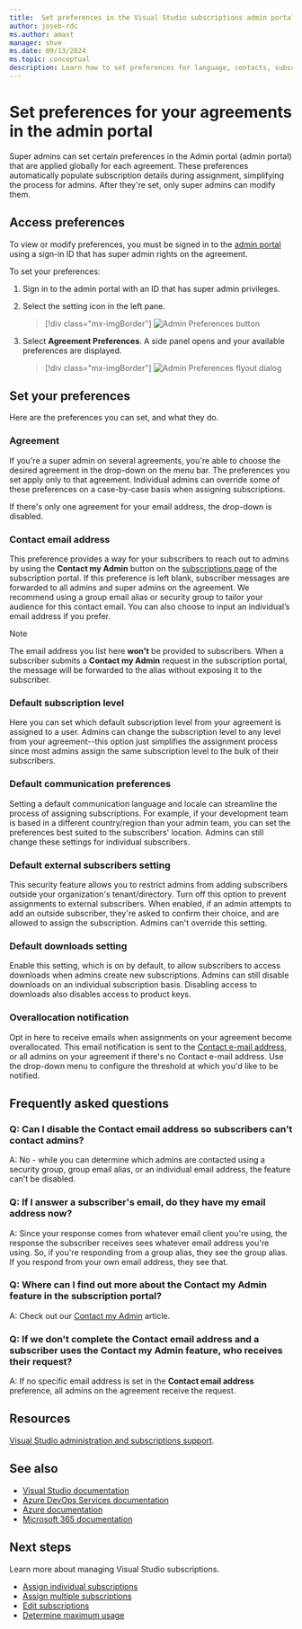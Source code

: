 ```yaml
---
title:  Set preferences in the Visual Studio subscriptions admin portal
author: joseb-rdc
ms.author: amast
manager: shve
ms.date: 09/13/2024
ms.topic: conceptual
description: Learn how to set preferences for language, contacts, subscription level, and others in the admin portal.
---
```


# Set preferences for your agreements in the admin portal

Super admins can set certain preferences in the Admin portal (admin portal) that are applied globally for each agreement. These preferences automatically populate subscription details during assignment, simplifying the process for admins. After they're set, only super admins can modify them. 

## Access preferences

To view or modify preferences, you must be signed in to the [admin portal](https://manage.visualstudio.com) using a sign-in ID that has super admin rights on the agreement. 

To set your preferences:
1. Sign in to the admin portal with an ID that has super admin privileges.
2. Select the setting icon in the left pane.
   > [!div class="mx-imgBorder"]
   > ![Admin Preferences button](_img/admin-preferences/admin-preferences-button.png "Screenshot of the Manage subscribers page. The settings icon is highlighted.")

3. Select **Agreement Preferences**.
A side panel opens and your available preferences are displayed. 

   > [!div class="mx-imgBorder"]
   > ![Admin Preferences flyout dialog](_img/admin-preferences/admin-preferences-flyout-2.png "Screenshot of the agreement preferences dialog. The overallocation email notification is selected.")

## Set your preferences

Here are the preferences you can set, and what they do. 

### Agreement

If you're a super admin on several agreements, you're able to choose the desired agreement in the drop-down on the menu bar. The preferences you set apply only to that agreement. Individual admins can override some of these preferences on a case-by-case basis when assigning subscriptions. 

If there's only one agreement for your email address, the drop-down is disabled. 

### Contact email address

This preference provides a way for your subscribers to reach out to admins by using the **Contact my Admin** button on the [subscriptions page](https://my.visualstudio.com/subscriptions) of the subscription portal. If this preference is left blank, subscriber messages are forwarded to all admins and super admins on the agreement. We recommend using a group email alias or security group to tailor your audience for this contact email. You can also choose to input an individual’s email address if you prefer.

> [!NOTE]
> The email address you list here **won't** be provided to subscribers. When a subscriber submits a **Contact my Admin** request in the subscription portal, the message will be forwarded to the alias without exposing it to the subscriber. 

### Default subscription level

Here you can set which default subscription level from your agreement is assigned to a user. Admins can change the subscription level to any level from your agreement--this option just simplifies the assignment process since most admins assign the same subscription level to the bulk of their subscribers. 

### Default communication preferences

Setting a default communication language and locale can streamline the process of assigning subscriptions. For example, if your development team is based in a different country/region than your admin team, you can set the preferences best suited to the subscribers' location. Admins can still change these settings for individual subscribers. 

### Default external subscribers setting

This security feature allows you to restrict admins from adding subscribers outside your organization's tenant/directory. Turn off this option to prevent assignments to external subscribers. When enabled, if an admin attempts to add an outside subscriber, they're asked to confirm their choice, and are allowed to assign the subscription. Admins can't override this setting. 

### Default downloads setting

Enable this setting, which is on by default, to allow subscribers to access downloads when admins create new subscriptions. Admins can still disable downloads on an individual subscription basis. Disabling access to downloads also disables access to product keys. 

### Overallocation notification 

Opt in here to receive emails when assignments on your agreement become overallocated. This email notification is sent to the [Contact e-mail address](admin-preferences.md#contact-email-address), or all admins on your agreement if there's no Contact e-mail address. Use the drop-down menu to configure the threshold at which you'd like to be notified. 

 
## Frequently asked questions

### Q:  Can I disable the **Contact email address** so subscribers can't contact admins?

A:  No - while you can determine which admins are contacted using a security group, group email alias, or an individual email address, the feature can't be disabled.

### Q: If I answer a subscriber's email, do they have my email address now?

A:  Since your response comes from whatever email client you're using, the response the subscriber receives sees whatever email address you're using. So, if you're responding from a group alias, they see the group alias. If you respond from your own email address, they see that. 

### Q: Where can I find out more about the **Contact my Admin** feature in the subscription portal?

A:  Check out our [Contact my Admin](contact-my-admin.md) article. 

### Q: If we don't complete the **Contact email address** and a subscriber uses the **Contact my Admin** feature, who receives their request?

A:  If no specific email address is set in the **Contact email address** preference, all admins on the agreement receive the request. 

## Resources

[Visual Studio administration and subscriptions support](https://aka.ms/vsadminhelp).

## See also
+ [Visual Studio documentation](/visualstudio/)
+ [Azure DevOps Services documentation](/azure/devops/)
+ [Azure documentation](/azure/)
+ [Microsoft 365 documentation](/microsoft-365/)

## Next steps
Learn more about managing Visual Studio subscriptions.
+ [Assign individual subscriptions](assign-license.md)
+ [Assign multiple subscriptions](assign-license-bulk.md)
+ [Edit subscriptions](edit-license.md)
+ [Determine maximum usage](maximum-usage.md)
